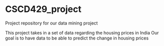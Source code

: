 # CSCD429_project
Project repository for our data mining project

This project takes in a set of data regarding the housing prices in India
Our goal is to have data to be able to predict the change in housing prices
